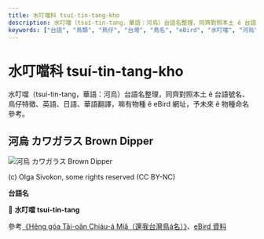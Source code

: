 ```yaml
---
title: 水叮噹科 tsuí-tin-tang-kho
description: 水叮噹（tsuí-tin-tang，華語：河烏）台語名整理，同齊對照本土 ê 台語號名、鳥仔特徵、英語、日語、華語翻譯，嘛有物種 ê eBird 網址，予未來 ê 物種命名參考。
keywords: ["台語", "鳥類", "鳥仔", "台灣", "鳥名", "eBird", "水叮噹", "河烏"]
---
```


# 水叮噹科 tsuí-tin-tang-kho

水叮噹（tsuí-tin-tang，華語：河烏）台語名整理，同齊對照本土 ê 台語號名、鳥仔特徵、英語、日語、華語翻譯，嘛有物種 ê eBird 網址，予未來 ê 物種命名參考。

## 河烏 カワガラス Brown Dipper

![河烏 カワガラス Brown Dipper](https://inaturalist-open-data.s3.amazonaws.com/photos/182429084/medium.jpeg)

(c) Olga Sivokon, some rights reserved (CC BY-NC)

**台語名**

🎯 **水叮噹 tsuí-tin-tang**

參考[《Hêng góa Tâi-oân Chiáu-á Miâ（還我台灣鳥á名）》](https://siaulahjih.github.io/TaiOanChiauA/)、[eBird 資料](https://ebird.org/species/brodip1)
